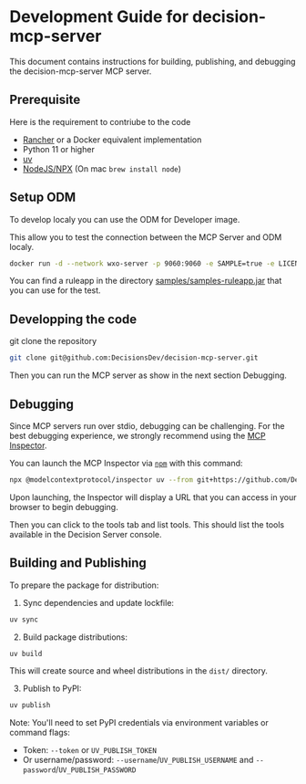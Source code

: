 
# Development Guide for decision-mcp-server

This document contains instructions for building, publishing, and debugging the decision-mcp-server MCP server.

## Prerequisite

Here is the requirement to contriube to the code
   * [Rancher](https://rancherdesktop.io/) or a Docker equivalent implementation
   * Python 11 or higher
   * [uv](https://docs.astral.sh/uv/getting-started/installation/)
   * [NodeJS/NPX](https://nodejs.org/en) (On mac `brew install node`)
     
## Setup ODM 

To develop localy you can use the ODM for Developer image.

This allow you to test the connection between the MCP Server and ODM localy.
```bash
docker run -d --network wxo-server -p 9060:9060 -e SAMPLE=true -e LICENSE=accept --name odm ibmcom/odm:9.5.0.0_25.0.0
```
You can find a ruleapp in the directory  [samples/samples-ruleapp.jar](samples/samples-ruleapp.jar) that you can use for the test.



## Developping the code

git clone the repository
```bash
git clone git@github.com:DecisionsDev/decision-mcp-server.git
```

Then you can run the MCP server as show in the next section Debugging.


## Debugging

Since MCP servers run over stdio, debugging can be challenging. For the best debugging experience, we strongly recommend using the [MCP Inspector](https://github.com/modelcontextprotocol/inspector).

You can launch the MCP Inspector via [`npm`](https://docs.npmjs.com/downloading-and-installing-node-js-and-npm) with this command:

```bash
npx @modelcontextprotocol/inspector uv --from git+https://github.com/DecisionsDev/decision-mcp-server run decision-mcp-server
```

Upon launching, the Inspector will display a URL that you can access in your browser to begin debugging.

Then you can click to the tools tab and list tools. This should list the tools available in the Decision Server console.
 
## Building and Publishing

To prepare the package for distribution:

1. Sync dependencies and update lockfile:
```bash
uv sync
```

2. Build package distributions:
```bash
uv build
```
This will create source and wheel distributions in the `dist/` directory.

3. Publish to PyPI:
```bash
uv publish
```

Note: You'll need to set PyPI credentials via environment variables or command flags:
- Token: `--token` or `UV_PUBLISH_TOKEN`
- Or username/password: `--username`/`UV_PUBLISH_USERNAME` and `--password`/`UV_PUBLISH_PASSWORD`

